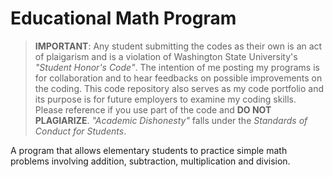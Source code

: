 Educational Math Program
=========

> **IMPORTANT**: Any student submitting the codes as their own is an act of plaigarism and 
is a violation of Washington State University's *"Student Honor's Code"*. The 
intention of me posting my programs is for collaboration and to hear 
feedbacks on possible improvements on the coding. This code repository also serves as my code portfolio and its purpose is for future employers to examine my coding skills. Please reference if you use part of the code and **DO NOT PLAGIARIZE**. *"Academic Dishonesty"* falls under the *Standards of Conduct for Students*.

A program that allows elementary students to practice simple math problems involving addition, subtraction, multiplication and division.
